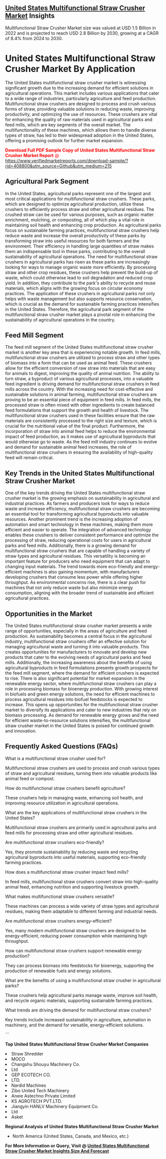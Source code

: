 <h2><a href="https://www.verifiedmarketreports.com/download-sample/?rid=408800&amp;utm_source=Github&amp;utm_medium=215" target="_blank">United States Multifunctional Straw Crusher Market</a> Insights</h2><p>Multifunctional Straw Crusher Market size was valued at USD 1.5 Billion in 2022 and is projected to reach USD 2.8 Billion by 2030, growing at a CAGR of 8.4% from 2024 to 2030.</p><p> <h1>United States Multifunctional Straw Crusher Market By Application</h1> <p>The United States multifunctional straw crusher market is witnessing significant growth due to the increasing demand for efficient solutions in agricultural operations. This market includes various applications that cater to a wide range of industries, particularly agriculture and feed production. Multifunctional straw crushers are designed to process and crush various forms of straw, providing valuable solutions in reducing waste, improving productivity, and optimizing the use of resources. These crushers are vital for enhancing the quality of raw materials used in agricultural parks and feed mills, which are key segments of the overall market. The multifunctionality of these machines, which allows them to handle diverse types of straw, has led to their widespread adoption in the United States, offering a promising outlook for further market expansion. <p><span class=""><span style="color: #ff0000;"><strong>Download Full PDF Sample Copy of United States Multifunctional Straw Crusher Market Report</strong> @ </span><a href="https://www.verifiedmarketreports.com/download-sample/?rid=408800&amp;utm_source=Github&amp;utm_medium=215" target="_blank">https://www.verifiedmarketreports.com/download-sample/?rid=408800&amp;utm_source=Github&amp;utm_medium=215</a></span></p> </p> <h2>Agricultural Park Segment</h2> <p>In the United States, agricultural parks represent one of the largest and most critical applications for multifunctional straw crushers. These parks, which are designed to optimize agricultural production, utilize these crushers to efficiently process straw and other agricultural residues. The crushed straw can be used for various purposes, such as organic matter enrichment, mulching, or composting, all of which play a vital role in maintaining soil health and enhancing crop production. As agricultural parks focus on sustainable farming practices, multifunctional straw crushers help reduce waste and increase the overall productivity of these parks by transforming straw into useful resources for both farmers and the environment. Their efficiency in handling large quantities of straw makes them an indispensable tool in these parks, contributing to the overall sustainability of agricultural operations. The need for multifunctional straw crushers in agricultural parks has risen as these parks are increasingly looking for ways to manage organic waste more efficiently. By processing straw and other crop residues, these crushers help prevent the build-up of waste, which could otherwise lead to soil degradation and reduced crop yield. In addition, they contribute to the park's ability to recycle and reuse materials, which aligns with the growing focus on circular economy practices. The application of these crushers in agricultural parks not only helps with waste management but also supports resource conservation, which is crucial as the demand for sustainable farming practices intensifies in the United States. Therefore, the agricultural park segment of the multifunctional straw crusher market plays a pivotal role in enhancing the sustainability of agricultural operations in the country. <h2>Feed Mill Segment</h2> <p>The feed mill segment of the United States multifunctional straw crusher market is another key area that is experiencing notable growth. In feed mills, multifunctional straw crushers are utilized to process straw and other types of biomass into a form that can be used as animal feed. These crushers allow for the efficient conversion of raw straw into materials that are easy for animals to digest, improving the quality of animal nutrition. The ability to turn straw, a byproduct of various agricultural processes, into a valuable feed ingredient is driving demand for multifunctional straw crushers in feed mills across the country. With the increasing need for cost-effective and sustainable solutions in animal farming, multifunctional straw crushers are proving to be an essential piece of equipment in feed mills. In feed mills, the processed straw is often mixed with other ingredients to create balanced feed formulations that support the growth and health of livestock. The multifunctional straw crushers used in these facilities ensure that the raw materials are consistently processed to the right size and texture, which is crucial for the nutritional value of the final product. Furthermore, the incorporation of straw into animal feed helps to reduce the environmental impact of feed production, as it makes use of agricultural byproducts that would otherwise go to waste. As the feed mill industry continues to evolve and demand for sustainable animal feed increases, the role of multifunctional straw crushers in ensuring the availability of high-quality feed will remain critical. <h2>Key Trends in the United States Multifunctional Straw Crusher Market</h2> <p>One of the key trends driving the United States multifunctional straw crusher market is the growing emphasis on sustainability in agricultural and industrial practices. As farmers and producers look for ways to reduce waste and increase efficiency, multifunctional straw crushers are becoming an essential tool for transforming agricultural byproducts into valuable resources. Another prominent trend is the increasing adoption of automation and smart technology in these machines, making them more efficient and easier to operate. The integration of advanced technology enables these crushers to deliver consistent performance and optimize the processing of straw, reducing operational costs for users in agricultural parks and feed mills. Additionally, there is a growing demand for multifunctional straw crushers that are capable of handling a variety of straw types and agricultural residues. This versatility is becoming an important feature for producers who need equipment that can adapt to changing input materials. The trend towards more eco-friendly and energy-efficient machines is also gaining momentum, with manufacturers developing crushers that consume less power while offering higher throughput. As environmental concerns rise, there is a clear push for machines that not only reduce waste but also minimize energy consumption, aligning with the broader trend of sustainable and efficient agricultural practices. <h2>Opportunities in the Market</h2> <p>The United States multifunctional straw crusher market presents a wide range of opportunities, especially in the areas of agriculture and feed production. As sustainability becomes a central focus in the agricultural industry, multifunctional straw crushers offer an effective solution for managing agricultural waste and turning it into valuable products. This creates opportunities for manufacturers to innovate and develop new products that cater to the evolving needs of agricultural parks and feed mills. Additionally, the increasing awareness about the benefits of using agricultural byproducts in feed formulations presents growth prospects for the feed mill segment, where the demand for efficient crushers is expected to rise. There is also significant potential for market expansion in the renewable energy sector, where multifunctional straw crushers can play a role in processing biomass for bioenergy production. With growing interest in biofuels and green energy solutions, the need for efficient machines to process agricultural residues into biofuel feedstocks is expected to increase. This opens up opportunities for the multifunctional straw crusher market to diversify its applications and cater to new industries that rely on biomass processing. As demand for renewable energy grows and the need for efficient waste-to-resource solutions intensifies, the multifunctional straw crusher market in the United States is poised for continued growth and innovation. <h2>Frequently Asked Questions (FAQs)</h2> <p>What is a multifunctional straw crusher used for?</p> <p>Multifunctional straw crushers are used to process and crush various types of straw and agricultural residues, turning them into valuable products like animal feed or compost.</p> <p>How do multifunctional straw crushers benefit agriculture?</p> <p>These crushers help in managing waste, enhancing soil health, and improving resource utilization in agricultural operations.</p> <p>What are the key applications of multifunctional straw crushers in the United States?</p> <p>Multifunctional straw crushers are primarily used in agricultural parks and feed mills for processing straw and other agricultural residues.</p> <p>Are multifunctional straw crushers eco-friendly?</p> <p>Yes, they promote sustainability by reducing waste and recycling agricultural byproducts into useful materials, supporting eco-friendly farming practices.</p> <p>How does a multifunctional straw crusher impact feed mills?</p> <p>In feed mills, multifunctional straw crushers convert straw into high-quality animal feed, enhancing nutrition and supporting livestock growth.</p> <p>What makes multifunctional straw crushers versatile?</p> <p>These machines can process a wide variety of straw types and agricultural residues, making them adaptable to different farming and industrial needs.</p> <p>Are multifunctional straw crushers energy-efficient?</p> <p>Yes, many modern multifunctional straw crushers are designed to be energy-efficient, reducing power consumption while maintaining high throughput.</p> <p>How can multifunctional straw crushers support renewable energy production?</p> <p>They can process biomass into feedstocks for bioenergy, supporting the production of renewable fuels and energy solutions.</p> <p>What are the benefits of using a multifunctional straw crusher in agricultural parks?</p> <p>These crushers help agricultural parks manage waste, improve soil health, and recycle organic materials, supporting sustainable farming practices.</p> <p>What trends are driving the demand for multifunctional straw crushers?</p> <p>Key trends include increased sustainability in agriculture, automation in machinery, and the demand for versatile, energy-efficient solutions.</p> ```</p><p><strong>Top United States Multifunctional Straw Crusher Market Companies</strong></p><div data-test-id=""><p><li>Straw Shredder</li><li> MOCO</li><li> Changshu Shouyu Machinery Co.</li><li>Ltd</li><li> GEP ECOTECH CO.</li><li> LTD.</li><li> Nardid Machines</li><li> Zibo United Tech Machinery</li><li> Aneie Astechno Private Limited</li><li> KS AGROTECH PVT.LTD.</li><li> Jiangyin HANLV Machinery Equipment Co.</li><li>Ltd</li><li> Asket</li></p><div><strong>Regional Analysis of&nbsp;United States Multifunctional Straw Crusher Market</strong></div><ul><li dir="ltr"><p dir="ltr">North America&nbsp;(United States, Canada, and Mexico, etc.)</p></li></ul><p><strong>For More Information or Query, Visit @&nbsp;</strong><strong><a href="https://www.verifiedmarketreports.com/product/multifunctional-straw-crusher-market/?utm_source=Github&amp;utm_medium=215" target="_blank">United States Multifunctional Straw Crusher Market Insights Size And Forecast</a></strong></p></div>
